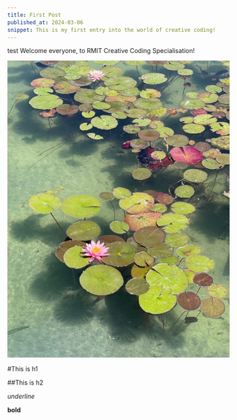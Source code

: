 ```yaml
---
title: First Post 
published_at: 2024-03-06
snippet: This is my first entry into the world of creative coding!
---
```


test 
Welcome everyone, to RMIT Creative Coding Specialisation!

![a small group of people creative coding on the street with their pets](/static/lilypad.jpg)

#This is h1

##This is h2

_underline_

**bold**
